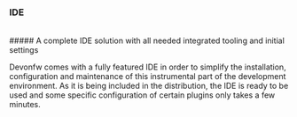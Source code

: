 ### IDE
<br/>
##### A complete IDE solution with all needed integrated tooling and initial settings

Devonfw comes with a fully featured IDE in order to simplify the installation, configuration and maintenance of this instrumental part of the development environment. As it is being included in the distribution, the IDE is ready to be used and some specific configuration of certain plugins only takes a few minutes.
